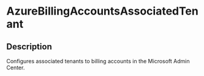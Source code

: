 
# AzureBillingAccountsAssociatedTenant

## Description

Configures associated tenants to billing accounts in the Microsoft Admin Center.

